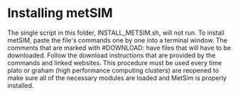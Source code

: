 # Installing metSIM 

The single script in this folder, INSTALL_METSIM.sh, will not run. To install metSIM, paste the file's commands one by one into a terminal window. The comments that are marked with #DOWNLOAD: have files that will have to be downloaded. Follow the download instructions that are provided by the commands and linked websites. This procedure must be used every time plato or graham (high performance computing clusters) are reopened to make sure all of the necessary modules are loaded and MetSim is properly installed. 
